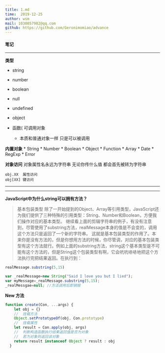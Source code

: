 ```yaml
---
title: 1.md
time:  2019-12-25
author: wsm
mail: 1030057982@qq.com
github: https://github.com/Geronimomiao/advance
---
```


#### 笔记
****
**类型**
* string
* number
* boolean
* null
* undefined
* object

* 函数( 可调用对象
	* 本质和普通对象一样  只是可以被调用

**内置对象**
    * String
    * Number
    * Boolean
    * Object
    * Function
    * Array
    * Date
    * RegExp
    * Error  

**对象访问**
对象属性名永远为字符串
无论你传什么值 都会首先被转为字符串 
```
obj.XX  属性访问
obj[XX] 键访问
```


****
****
**JavaScript中为什么string可以拥有方法？**
>  基本包装类型
除了一开始提到的Object、Array等引用类型，JavaScript还为我们提供了三种特殊的引用类型：String、Number和Boolean，方便我们操作对应的基本类型。
继续看上面的剪辑字符串的例子，有没有注意到，尽管使用了substring方法，realMessage本身的值是不会变的，调用这个方法只是返回了一个新的字符串。
这就是基本包装类型的作用了。本来你是没有方法的，但是你想用方法的时候，你尽管调，对应的基本包装类型有这个方法就行。例如上面的substring方法，string这个基本类型是不可能有这个方法的，但是String这个包装类型有啊，它会吭吭哧哧地把这个方法执行完把结果返回。在执行到：

```javascript
realMessage.substring(5,15)

var _realMessage=new String("Said I love you but I lied");
var myMessage=_realMessage.substring(5,15);
_realMessgae=null; //方法调用后即销毁
```

**New 方法**
```javascript
function create(Con, ...args) {
	let obj = {}
	//  挂载方法
	Object.setPrototypeOf(obj, Con.prototype)
	//  挂载属性
	let result = Con.apply(obj, args)
	//  判断构造函数执行结果返回值是否为对象
	//  若为对象则返回该对象
    return result instanceof Object ? result : obj
  }
```